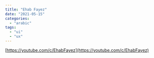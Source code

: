 ```yaml
---
title: "Ehab Fayez"
date: "2021-05-15"
categories:
  - "arabic"
tags:
  - "ui"
  - "ux"
---
```


[https://youtube.com/c/EhabFayez](https://youtube.com/c/EhabFayez)

